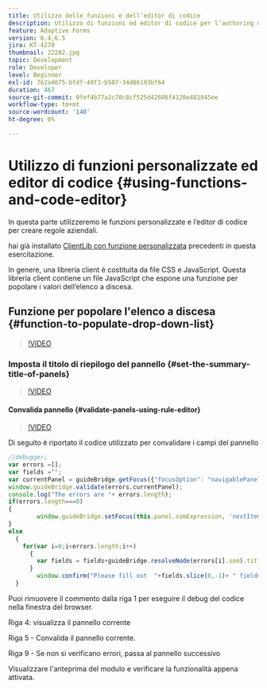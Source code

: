 ```yaml
---
title: Utilizzo delle funzioni e dell’editor di codice
description: Utilizzo di funzioni ed editor di codice per l’authoring di regole business
feature: Adaptive Forms
version: 6.4,6.5
jira: KT-4270
thumbnail: 22282.jpg
topic: Development
role: Developer
level: Beginner
exl-id: 7b2a4075-bfdf-49f3-b507-34d86193bf64
duration: 467
source-git-commit: 9fef4b77a2c70c8cf525d42686f4120e481945ee
workflow-type: tm+mt
source-wordcount: '140'
ht-degree: 0%

---
```


# Utilizzo di funzioni personalizzate ed editor di codice {#using-functions-and-code-editor}

In questa parte utilizzeremo le funzioni personalizzate e l’editor di codice per creare regole aziendali.

hai già installato [ClientLib con funzione personalizzata](assets/client-libs-and-logo.zip) precedenti in questa esercitazione.

In genere, una libreria client è costituita da file CSS e JavaScript. Questa libreria client contiene un file JavaScript che espone una funzione per popolare i valori dell’elenco a discesa.


## Funzione per popolare l&#39;elenco a discesa {#function-to-populate-drop-down-list}

>[!VIDEO](https://video.tv.adobe.com/v/22282?quality=12&learn=on)

### Imposta il titolo di riepilogo del pannello {#set-the-summary-title-of-panels}

>[!VIDEO](https://video.tv.adobe.com/v/28387?quality=12&learn=on)

#### Convalida pannello {#validate-panels-using-rule-editor}

>[!VIDEO](https://video.tv.adobe.com/v/28409?quality=12&learn=on)

Di seguito è riportato il codice utilizzato per convalidare i campi del pannello

```javascript
//debugger;
var errors =[];
var fields ="";
var currentPanel = guideBridge.getFocus({"focusOption": "navigablePanel"});
window.guideBridge.validate(errors,currentPanel);
console.log("The errors are "+ errors.length);
if(errors.length===0)
{
        window.guideBridge.setFocus(this.panel.somExpression, 'nextItem', true);
}
else
  {
    for(var i=0;i<errors.length;i++)
      {
        var fields = fields+guideBridge.resolveNode(errors[i].som).title+" , ";
      }
        window.confirm("Please fill out  "+fields.slice(0,-1)+ " fields");
  }
```

Puoi rimuovere il commento dalla riga 1 per eseguire il debug del codice nella finestra del browser.

Riga 4: visualizza il pannello corrente

Riga 5 - Convalida il pannello corrente.

Riga 9 - Se non si verificano errori, passa al pannello successivo

Visualizzare l&#39;anteprima del modulo e verificare la funzionalità appena attivata.
